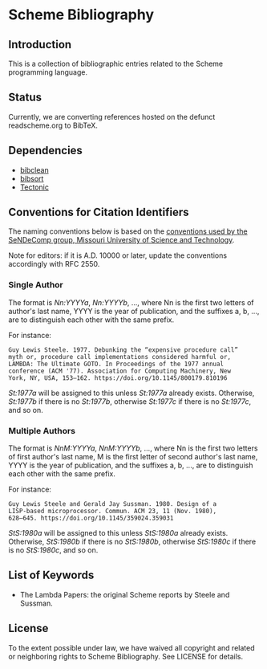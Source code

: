 # Scheme Bibliography

## Introduction

This is a collection of bibliographic entries related to the Scheme programming
language.

## Status

Currently, we are converting references hosted on the defunct readscheme.org to
BibTeX.

## Dependencies

- [bibclean](https://ctan.org/pkg/bibclean)
- [bibsort](https://ctan.org/pkg/bibsort)
- [Tectonic](https://tectonic-typesetting.github.io/)

## Conventions for Citation Identifiers

The naming conventions below is based on the [conventions used by the SeNDeComp
group, Missouri University of Science and Technology][conv].

Note for editors: if it is A.D. 10000 or later, update the conventions
accordingly with RFC 2550.

[conv]: https://web.mst.edu/~sendecomp/docs/conventions_for_bibtex.pdf

### Single Author

The format is *Nn:YYYYa*, *Nn:YYYYb*, ..., where Nn is the first two letters of
author's last name, YYYY is the year of publication, and the suffixes a, b, ...,
are to distinguish each other with the same prefix.

For instance:

    Guy Lewis Steele. 1977. Debunking the “expensive procedure call”
    myth or, procedure call implementations considered harmful or,
    LAMBDA: The Ultimate GOTO. In Proceedings of the 1977 annual
    conference (ACM '77). Association for Computing Machinery, New
    York, NY, USA, 153–162. https://doi.org/10.1145/800179.810196

*St:1977a* will be assigned to this unless *St:1977a* already exists.
Otherwise, *St:1977b* if there is no *St:1977b*, otherwise *St:1977c* if there
is no *St:1977c*, and so on.

### Multiple Authors

The format is *NnM:YYYYa*, *NnM:YYYYb*, ..., where Nn is the first two letters
of first author's last name, M is the first letter of second author's last name,
YYYY is the year of publication, and the suffixes a, b, ..., are to distinguish
each other with the same prefix.

For instance:

    Guy Lewis Steele and Gerald Jay Sussman. 1980. Design of a
    LISP-based microprocessor. Commun. ACM 23, 11 (Nov. 1980),
    628–645. https://doi.org/10.1145/359024.359031

*StS:1980a* will be assigned to this unless *StS:1980a* already exists.
Otherwise, *StS:1980b* if there is no *StS:1980b*, otherwise *StS:1980c* if
there is no *StS:1980c*, and so on.

## List of Keywords

- The Lambda Papers: the original Scheme reports by Steele and Sussman.

## License

To the extent possible under law, we have waived all copyright and related or
neighboring rights to Scheme Bibliography. See LICENSE for details.
